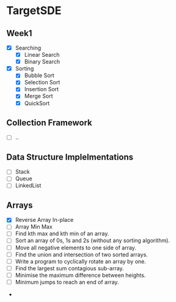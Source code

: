 # TargetSDE

## Week1
- [x] Searching
    - [x] Linear Search
    - [x] Binary Search
- [x] Sorting
  - [x] Bubble Sort
  - [x] Selection Sort
  - [x] Insertion Sort
  - [x] Merge Sort
  - [x] QuickSort
## Collection Framework
- [ ] ..

## Data Structure Implelmentations
- [ ] Stack 
- [ ] Queue
- [ ] LinkedList

## Arrays
- [x] Reverse Array In-place
- [ ] Array Min Max
- [ ] Find kth max and kth min of an array.
- [ ] Sort an array of 0s, 1s and 2s (without any sorting algorithm).
- [ ] Move all negative elements to one side of array.
- [ ] Find the union and intersection of two sorted arrays.
- [ ] Write a program to cyclically rotate an array by one.
- [ ] Find the largest sum contagious sub-array.
- [ ] Minimise the maximum difference between heights.
- [ ] Minimum jumps to reach an end of array.
- 